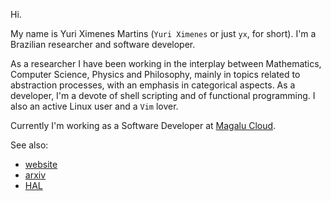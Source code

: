 Hi.

My name is Yuri Ximenes Martins (`Yuri Ximenes` or just `yx`, for short). I'm a Brazilian researcher and software developer.

As a researcher I have been working in the interplay between Mathematics, Computer Science, Physics and Philosophy, mainly in topics related to abstraction processes, with an emphasis in categorical aspects. As a developer, I'm a devote of shell scripting and of functional programming. I also an active Linux user and a `Vim` lover.

Currently I'm working as a Software Developer at [Magalu Cloud](https://magalu.cloud).

See also:
- [website](https://yx.dev.br)
- [arxiv](https://arxiv.org/a/martins_y_1.html)
- [HAL](https://hal.science/search/index/?q=yuri-ximenes-martins)

